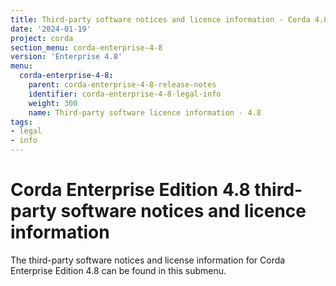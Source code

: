 ```yaml
---
title: Third-party software notices and licence information - Corda 4.8
date: '2024-01-19'
project: corda
section_menu: corda-enterprise-4-8
version: 'Enterprise 4.8'
menu:
  corda-enterprise-4-8:
    parent: corda-enterprise-4-8-release-notes
    identifier: corda-enterprise-4-8-legal-info
    weight: 300
    name: Third-party software licence information - 4.8
tags:
- legal
- info
---
```


# Corda Enterprise Edition 4.8 third-party software notices and licence information

The third-party software notices and license information for Corda Enterprise Edition 4.8 can be found in this submenu.